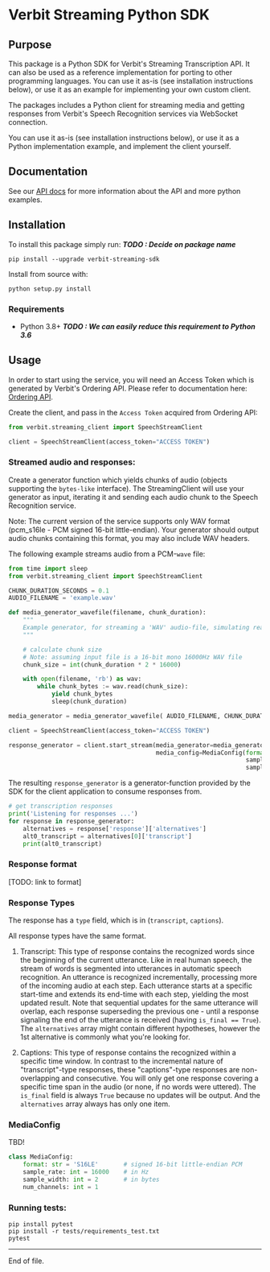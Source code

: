 # Verbit Streaming Python SDK

## Purpose

This package is a Python SDK for Verbit's Streaming Transcription API.
It can also be used as a reference implementation for porting to other programming languages.
You can use it as-is (see installation instructions below), or use it as
an example for implementing your own custom client.

The packages includes a Python client for streaming media and getting responses from Verbit's
Speech Recognition services via WebSocket connection.

You can use it as-is (see installation instructions below), or use it as
a Python implementation example, and implement the client yourself.


## Documentation

See our [API docs](https://www.XXXX.ai/docs) for more information about the API and
more python examples.

## Installation

To install this package simply run:  ***TODO : Decide on package name***

    pip install --upgrade verbit-streaming-sdk

Install from source with:

    python setup.py install

### Requirements

- Python 3.8+  ***TODO : We can easily reduce this requirement to Python 3.6***

## Usage

In order to start using the service, you will need an Access Token which is generated by Verbit's Ordering API.
Please refer to documentation here: [Ordering API](https://app.swaggerhub.com/apis-docs/Verbit/Transcript/0.8#).

Create the client, and pass in the `Access Token` acquired from Ordering API:

```example_create_client.py
from verbit.streaming_client import SpeechStreamClient

client = SpeechStreamClient(access_token="ACCESS TOKEN")
```

### Streamed audio and responses:

Create a generator function which yields chunks of audio (objects supporting the `bytes-like` interface).
The StreamingClient will use your generator as input, iterating it and sending each audio chunk to the Speech Recognition service.

Note:
The current version of the service supports only WAV format (pcm_s16le - PCM signed 16-bit little-endian).
Your generator should output audio chunks containing this format, you may also include WAV headers.

The following example streams audio from a PCM-`wave` file:

```example_stream_wav.py
from time import sleep
from verbit.streaming_client import SpeechStreamClient

CHUNK_DURATION_SECONDS = 0.1
AUDIO_FILENAME = 'example.wav'

def media_generator_wavefile(filename, chunk_duration):
    """
    Example generator, for streaming a 'WAV' audio-file, simulating realtime playback-rate using sleep()
    """

    # calculate chunk size
    # Note: assuming input file is a 16-bit mono 16000Hz WAV file
    chunk_size = int(chunk_duration * 2 * 16000)

    with open(filename, 'rb') as wav:
        while chunk_bytes := wav.read(chunk_size):
            yield chunk_bytes
            sleep(chunk_duration)

media_generator = media_generator_wavefile( AUDIO_FILENAME, CHUNK_DURATION_SECONDS)

client = SpeechStreamClient(access_token="ACCESS TOKEN")

response_generator = client.start_stream(media_generator=media_generator,
                                         media_config=MediaConfig(format='S16LE',     # signed 16-bit little-endian PCM
                                                                  sample_rate=16000,  # in Hz
                                                                  sample_width=2))    # in bytes
```

The resulting `response_generator` is a generator-function provided by the SDK for the client application to consume responses from.

```example_stream_wav.py
# get transcription responses
print('Listening for responses ...')
for response in response_generator:
    alternatives = response['response']['alternatives']
    alt0_transcript = alternatives[0]['transcript']
    print(alt0_transcript)
```

### Response format

[TODO: link to format]

### Response Types

The response has a `type` field, which is in (`transcript`, `captions`).

All response types have the same format.

1. Transcript: This type of response contains the recognized words since the beginning of the current utterance. Like in real human speech, the stream of words is segmented into utterances in automatic speech recognition. An utterance is recognized incrementally, processing more of the incoming audio at each step. Each utterance starts at a specific start-time and extends its end-time with each step, yielding the most updated result.
Note that sequential updates for the same utterance will overlap, each response superseding the previous one - until a response signaling the end of the utterance is received (having `is_final == True`). 
The `alternatives` array might contain different hypotheses, however the 1st alternative is commonly what you're looking for.

2. Captions: This type of response contains the recognized within a specific time window. In contrast to the incremental nature of "transcript"-type responses, these "captions"-type responses are non-overlapping and consecutive. You will only get one response covering a specific time span in the audio (or none, if no words were uttered). 
The `is_final` field is always `True` because no updates will be output. And the `alternatives` array always has only one item.
### MediaConfig

TBD!

```python
class MediaConfig:
    format: str = 'S16LE'       # signed 16-bit little-endian PCM
    sample_rate: int = 16000    # in Hz
    sample_width: int = 2       # in bytes
    num_channels: int = 1
```
### Running tests:
```
pip install pytest
pip install -r tests/requirements_test.txt
pytest
```

----
End of file.